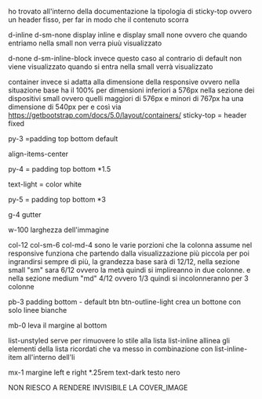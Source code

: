 ho trovato all'interno della documentazione la tipologia di sticky-top ovvero un header fisso, per far in modo che il contenuto scorra

d-inline d-sm-none 
display inline e display small none ovvero che quando entriamo nella small non verra piuù visualizzato

d-none d-sm-inline-block 
invece questo caso al contrario di default non viene visualizzato quando si entra nella small verrà visualizzato


container invece si adatta alla dimensione della responsive ovvero nella situazione base ha il 100% per dimensioni inferiori a 576px nella sezione dei dispositivi small ovvero quelli maggiori di 576px e minori di 767px ha una dimensione di 540px per e così via https://getbootstrap.com/docs/5.0/layout/containers/
sticky-top = header fixed

py-3 =padding top bottom default

align-items-center 

py-4 = padding top bottom *1.5

text-light = color white

py-5 = padding top bottom *3

g-4 gutter


w-100 larghezza dell'immagine

col-12 col-sm-6 col-md-4 sono le varie porzioni che la colonna assume nel responsive
funziona che partendo dalla visualizzazione più piccola per poi ingrandirsi sempre di più, la grandezza base sarà di 12/12, nella sezione small "sm" sara 6/12 ovvero la metà quindi si implireanno in due colonne. e nella sezione medium "md" 4/12 ovvero 1/3 quindi si incolonneranno per 3 colonne

pb-3 padding bottom - default
btn btn-outline-light
crea  un bottone con solo linee bianche 

mb-0 leva il margine al bottom 

list-unstyled serve per rimuovere lo stile alla lista
list-inline allinea gli elementi della lista 
    ricordati che va messo in combinazione con list-inline-item all'interno dell'li

mx-1 margine left e right *.25rem
text-dark testo nero




<!-------------------
HO INIZIATO I BONUS
-------------------->

NON RIESCO A RENDERE INVISIBILE LA COVER_IMAGE